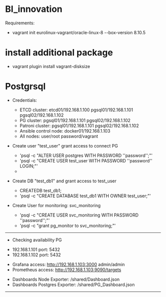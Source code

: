 # BI_innovation

Requirements:
 * vagrant init eurolinux-vagrant/oracle-linux-8 --box-version 8.10.5
# install additional package
 * vagrant plugin install vagrant-disksize
 
# Postgrsql 
 * Credentials:
   - ETCD cluster: etcd01/192.168.1.100 pgsql01/192.168.1.101 pgsql02/192.168.1.102
   - PG cluster: pgsql01/192.168.1.101 pgsql02/192.168.1.102
   - Patroni cluster: pgsql01/192.168.1.101 pgsql02/192.168.1.102
   - Ansible control node: docker01/192.168.1.103
   - All nodes: user/root password/vagrant
  
 * Create user "test_user" grant access to connect PG
 
   - 'psql -c "ALTER USER postgres WITH PASSWORD ''password'';"'
   - 'psql -c "CREATE USER test_user WITH PASSWORD ''password'' LOGIN;"'
   - 
   
 * Create DB "test_db1" and grant access to test_user
 
   - CREATEDB test_db1;
   - 'psql -c "CREATE DATABASE test_db1 WITH OWNER test_user;"'
   
 * Create User for monitoring: svc_monitoring
 
   - 'psql -c "CREATE USER svc_monitoring WITH PASSWORD ''password'';"'
   - 'psql -c "grant pg_monitor to svc_monitoring;"'
   
_____________________________________________________________________________________

 * Checking availability PG
 
  - 192.168.1.101 port: 5432
  - 192.168.1.102 port: 5432
  
 * Grafana access: http://192.168.1.103:3000 admin/admin
 * Prometheus access: http://192.168.1.103:9090/targets
 
  - Dashboards Node Exporter: /shared/Dashboard.json 
  - Dashboards Postgres Exporter: /shared/PG_Dashboard.json
_____________________________________________________________________________________ 
